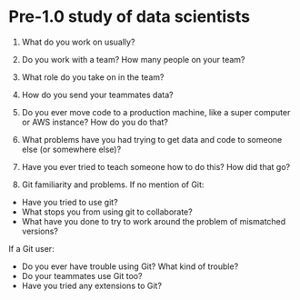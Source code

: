 # Pre-1.0 study of data scientists

1) What do you work on usually?

2) Do you work with a team? How many people on your team?

3) What role do you take on in the team?

4) How do you send your teammates data?

5) Do you ever move code to a production machine, like a super computer or AWS instance? How do you do that?

6) What problems have you had trying to get data and code to someone else (or somewhere else)?

7) Have you ever tried to teach someone how to do this? How did that go?

8) Git familiarity and problems.
If no mention of Git:
  - Have you tried to use git?
  - What stops you from using git to collaborate?
  - What have you done to try to work around the problem of mismatched versions?

If a Git user:
  - Do you ever have trouble using Git? What kind of trouble?
  - Do your teammates use Git too?
  - Have you tried any extensions to Git?


